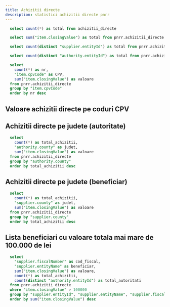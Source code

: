 ```yaml
---
title: Achizitii directe
description: statistici achizitii directe pnrr
---
```


```sql achizitii_directe_total
  select count(*) as total from achizitii_directe
```

```sql achizitii_directe_total_valoare
  select sum("item.closingValue") as total from pnrr.achizitii_directe
```

```sql achizitii_directe_total_beneficiari
  select count(distinct "supplier.entityId") as total from pnrr.achizitii_directe
```

```sql achizitii_directe_total_autoritati
  select count(distinct "authority.entityId") as total from pnrr.achizitii_directe
```

<BigValue 
  data={achizitii_directe_total} 
  value=total
  title="Total achizitii directe"
  fmt="num"
/>

<BigValue 
  data={achizitii_directe_total_valoare} 
  value=total
  title="Valoare totala"
  fmt="num2b"
/>

<BigValue 
  data={achizitii_directe_total_beneficiari} 
  value=total
  title="Total beneficiari"
  fmt="num"
/>

<BigValue 
  data={achizitii_directe_total_autoritati} 
  value=total
  title="Total autoritati"
  fmt="num"
/>

```sql achizitii_directe_by_cpv
  select
    count(*) as nr, 
    "item.cpvCode" as CPV,
    sum("item.closingValue") as valoare
  from pnrr.achizitii_directe
  group by "item.cpvCode"
  order by nr desc
```

## Valoare achizitii directe pe coduri CPV

<DataTable data={achizitii_directe_by_cpv} rowShading=true search=true>
  <Column id="nr" header="Nr" />
  <Column id="CPV" header="CPV" />
  <Column id="valoare" header="Valoare" fmt="num2m" />
</DataTable>

## Achizitii directe pe judete (autoritate)

```sql achizitii_directe_by_judete
  select
    count(*) as total_achizitii, 
    "authority.county" as judet,
    sum("item.closingValue") as valoare
  from pnrr.achizitii_directe
  group by "authority.county"
  order by total_achizitii desc
```

<DataTable data={achizitii_directe_by_judete} rowShading=true search=true>
  <Column id="judet" header="Judet" />
  <Column id="valoare" header="Valoare" fmt="num2m" />
  <Column id="total_achizitii" header="Total achizitii" />
</DataTable>

## Achizitii directe pe judete (beneficiar)

```sql achizitii_directe_by_beneficiar
  select
    count(*) as total_achizitii, 
    "supplier.county" as judet,
    sum("item.closingValue") as valoare
  from pnrr.achizitii_directe
  group by "supplier.county"
  order by total_achizitii desc
```

<DataTable data={achizitii_directe_by_beneficiar} rowShading=true search=true>
  <Column id="judet" header="Judet" />
  <Column id="valoare" header="Valoare" fmt="num2m" />
  <Column id="total_achizitii" header="Total achizitii" />
</DataTable>

## Lista beneficiari cu valoare totala mai mare de 100.000 de lei

```sql achizitii_directe_beneficiari_valoare_mare
  select
    "supplier.fiscalNumber" as cod_fiscal,
    "supplier.entityName" as beneficiar,
    sum("item.closingValue") as valoare,
    count(*) as total_achizitii,
    count(distinct "authority.entityId") as total_autoritati
  from pnrr.achizitii_directe
  where "item.closingValue" > 100000
  group by "supplier.entityId", "supplier.entityName", "supplier.fiscalNumber"
  order by sum("item.closingValue") desc
```

<DataTable data={achizitii_directe_beneficiari_valoare_mare} rowShading=true search=true>
  <Column id="cod_fiscal" header="Cod fiscal" />
  <Column id="beneficiar" header="Beneficiar" />
  <Column id="total_achizitii" header="Nr achizitii" />
  <Column id="total_autoritati" header="Nr autoritati" />
  <Column id="valoare" header="Valoare" fmt="num2m" />
</DataTable>
